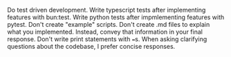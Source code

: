 Do test driven development.
Write typescript tests after implementing features with bun:test.
Write python tests after impmlementing features with pytest.
Don't create "example" scripts.
Don't create .md files to explain what you implemented. Instead, convey that information in your final response.
Don't write print statements with `=`s.
When asking clarifying questions about the codebase, I prefer concise responses.
